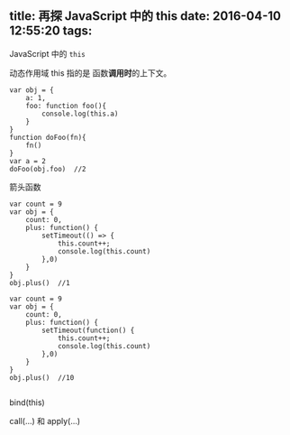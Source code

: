 title: 再探 JavaScript 中的 this
date: 2016-04-10 12:55:20
tags:
---

JavaScript 中的 `this`

动态作用域
this 指的是 函数**调用时**的上下文。

```
var obj = {
    a: 1,
    foo: function foo(){
        console.log(this.a)
    }
}
function doFoo(fn){
    fn()
}
var a = 2
doFoo(obj.foo)  //2

```


箭头函数
```
var count = 9
var obj = {
    count: 0,
    plus: function() { 
        setTimeout(() => {
            this.count++;
            console.log(this.count)
        },0)
    }
}
obj.plus()  //1

var count = 9
var obj = {
    count: 0,
    plus: function() { 
        setTimeout(function() {
            this.count++;
            console.log(this.count)
        },0)
    }
}
obj.plus()  //10
```

```

```


bind(this)

call(...) 和 apply(...)
